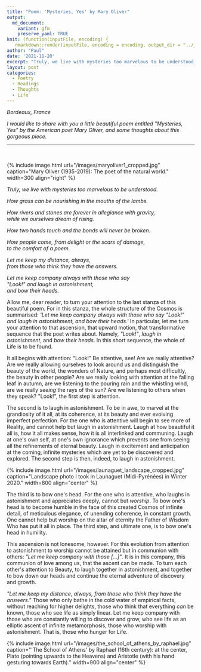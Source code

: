 ```yaml
---
title: "Poem: 'Mysteries, Yes' by Mary Oliver"
output:
  md_document:
    variant: gfm
    preserve_yaml: TRUE
knit: (function(inputFile, encoding) {
   rmarkdown::render(inputFile, encoding = encoding, output_dir = "../_posts") })
author: "Paul"
date: '2021-11-20'
excerpt: "Truly, we live with mysteries too marvelous to be understood."
layout: post
categories:
  - Poetry
  - Readings
  - Thoughts
  - Life 
---
```


*Bordeaux, France*

*I would like to share with you a little beautiful poem entitled "Mysteries, Yes" by the American poet Mary Oliver, and some thoughts about this gorgeous piece.* 


---

&nbsp;

{% include image.html url="/images/maryoliver1_cropped.jpg" caption="Mary Oliver (1935-2019): The poet of the natural world." width=300 align="right" %} 

*Truly, we live with mysteries too marvelous to be understood.*

*How grass can be nourishing in the mouths of the lambs.*

*How rivers and stones are forever in allegiance with gravity,*  
*while we ourselves dream of rising.*

*How two hands touch* 
*and the bonds will never be broken.*

*How people come, from delight or the scars of damage,*  
*to the comfort of a poem.*

*Let me keep my distance, always,*  
*from those who think they have the answers.*

*Let me keep company always with those who say*  
*"Look!" and laugh in astonishment,*  
*and bow their heads.*

Allow me, dear reader, to turn your attention to the last stanza of this beautiful poem. For in this stanza, the whole structure of the Cosmos is summarised: *'Let me keep company always with those who say "Look!" and laugh in astonishment, and bow their heads.'* In particular, let me turn your attention to that ascension, that upward motion, that transformative sequence that the poet writes about. Namely, *"Look!"*, *laugh in astonishment*, and *bow their heads*. In this short sequence, the whole of Life is to be found. 

It all begins with attention: "Look!" Be attentive, see! Are we really attentive? Are we really allowing ourselves to look around us and distinguish the beauty of the world, the wonders of Nature, and perhaps most difficultly, the beauty in other people? Are we really looking with attention at the falling leaf in autumn, are we listening to the pouring rain and the whistling wind, are we really *seeing* the rays of the sun? Are we listening to others when they speak? "Look!", the first step is attention. 

The second is to laugh in astonishment. To be in awe, to marvel at the grandiosity of it all, at its coherence, at its beauty and ever evolving imperfect perfection. For the one who is attentive will begin to see more of Reality, and cannot help but laugh in astonishment. Laugh at how beautiful it all is, how it all makes sense, how it is all interlinked and communing. Laugh at one's own self, at one's own ignorance which prevents one from seeing all the refinements of eternal beauty. Laugh in excitement and anticipation at the coming, infinite mysteries which are yet to be discovered and explored. The second step is then, indeed, to laugh in astonishment. 


{% include image.html url="/images/launaguet_landscape_cropped.jpg" caption="Landscape photo I took in Launaguet (Midi-Pyrénées) in Winter 2020." width=800 align="center" %} 

The third is to bow one's head. For the one who is attentive, who laughs in astonishment and appreciates deeply, cannot but *worship*. To bow one's head is to become humble in the face of this created Cosmos of infinite detail, of meticulous elegance, of unending coherence, in constant growth. One cannot help but worship on the altar of eternity the Father of Wisdom Who has put it all in place. The third step, and ultimate one, is to bow one's head in humility. 

This ascension is not lonesome, however. For this evolution from attention to astonishment to worship cannot be attained but in communion with others: *"Let me keep company with those [...]"*. It is in this company, this communion of love among us, that the ascent can be made. To turn each other's attention to Beauty, to laugh together in astonishment, and together to bow down our heads and continue the eternal adventure of discovery and growth. 

*"Let me keep my distance, always, from those who think they have the answers."* Those who only bathe in the cold water of empirical facts, without reaching for higher delights, those who think that everything *can* be known, those who see life as simply linear. Let me keep company with those who are constantly willing to discover and grow, who see life as an elliptic ascent of infinite metamorphosis, those who worship with astonishment. That is, those who hunger for Life. 

{% include image.html url="/images/the_school_of_athens_by_raphael.jpg" caption="'The School of Athens' by Raphael (16th century): at the center, Plato (pointing upwards to the Heavens) and Aristotle (with his hand gesturing towards Earth)." width=900 align="center" %} 


